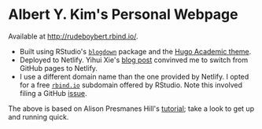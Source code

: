 # Albert Y. Kim's Personal Webpage

Available at <http://rudeboybert.rbind.io/>.

* Built using RStudio's [`blogdown`](https://bookdown.org/yihui/blogdown/) package and the [Hugo Academic theme](https://github.com/gcushen/hugo-academic).
* Deployed to Netlify. Yihui Xie's [blog post](https://yihui.name/en/2017/06/netlify-instead-of-github-pages/) convinved me to switch from GitHub pages to Netlify.
* I use a different domain name than the one provided by Netlify. I opted for a free [`rbind.io`](https://support.rbind.io/) subdomain offered by RStudio. Note this involved filing a GitHub [issue](https://github.com/rbind/support/issues/69).

The above is based on Alison Presmanes Hill's  [tutorial](https://apreshill.rbind.io/post/up-and-running-with-blogdown/); take a look to get up and running quick.


